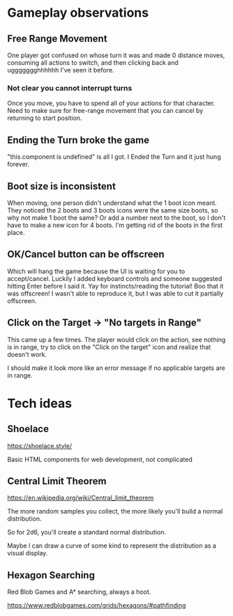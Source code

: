 # Gameplay observations
## Free Range Movement
One player got confused on whose turn it was and made 0 distance moves, consuming all actions to switch, and then clicking back and uggggggghhhhhh
I've seen it before.

### Not clear you cannot interrupt turns
Once you move, you have to spend all of your actions for that character.
Need to make sure for free-range movement that you can cancel by returning to start position.

## Ending the Turn broke the game
"this.component is undefined" is all I got.
I Ended the Turn and it just hung forever.

## Boot size is inconsistent
When moving, one person didn't understand what the 1 boot icon meant.
They noticed the 2 boots and 3 boots icons were the same size boots, so why not make 1 boot the same?
Or add a number next to the boot, so I don't have to make a new icon for 4 boots.
I'm getting rid of the boots in the first place.

## OK/Cancel button can be offscreen
Which will hang the game because the UI is waiting for you to accept/cancel.
Luckily I added keyboard controls and someone suggested hitting Enter before I said it. Yay for instincts/reading the tutorial!
Boo that it was offscreen! I wasn't able to reproduce it, but I was able to cut it partially offscreen.

## Click on the Target -> "No targets in Range"
This came up a few times. The player would click on the action, see nothing is in range, try to click on the "Click on the target" icon and realize that doesn't work.

I should make it look more like an error message if no applicable targets are in range.

# Tech ideas
## Shoelace
https://shoelace.style/

Basic HTML components for web development, not complicated

## Central Limit Theorem
https://en.wikipedia.org/wiki/Central_limit_theorem

The more random samples you collect, the more likely you'll build a normal distribution.

So for 2d6, you'll create a standard normal distribution.

Maybe I can draw a curve of some kind to represent the distribution as a visual display.

## Hexagon Searching
Red Blob Games and A* searching, always a hoot.

https://www.redblobgames.com/grids/hexagons/#pathfinding
